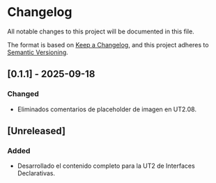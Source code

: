 # Changelog

All notable changes to this project will be documented in this file.

The format is based on [Keep a Changelog](https://keepachangelog.com/en/1.0.0/),
and this project adheres to [Semantic Versioning](https://semver.org/spec/v2.0.0.html).

## [0.1.1] - 2025-09-18

### Changed
- Eliminados comentarios de placeholder de imagen en UT2.08.

## [Unreleased]

### Added
- Desarrollado el contenido completo para la UT2 de Interfaces Declarativas.